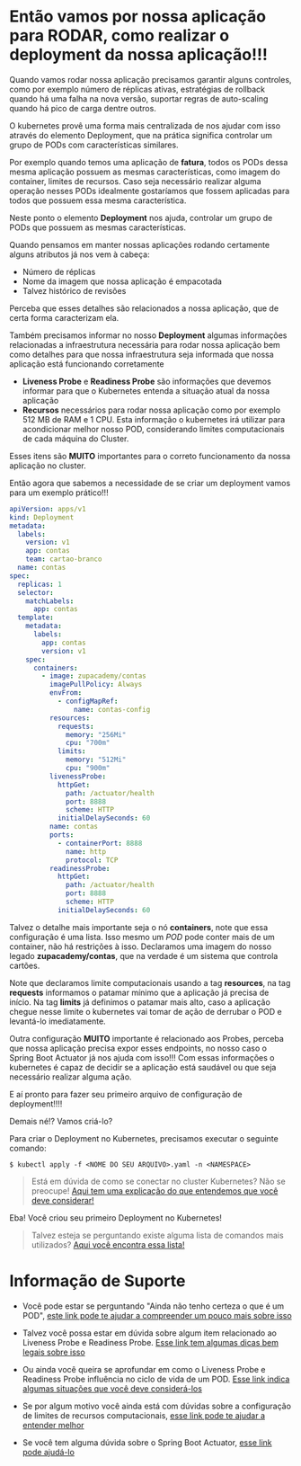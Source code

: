 # Então vamos por nossa aplicação para RODAR, como realizar o deployment da nossa aplicação!!!

Quando vamos rodar nossa aplicação precisamos garantir alguns controles, como por
exemplo número de réplicas ativas, estratégias de rollback quando há uma falha na nova
versão, suportar regras de auto-scaling quando há pico de carga dentre outros.

O kubernetes provê uma forma mais centralizada de nos ajudar com isso através do elemento
Deployment, que na prática significa controlar um grupo de PODs com características similares.

Por exemplo quando temos uma aplicação de **fatura**, todos os PODs dessa mesma aplicação possuem
as mesmas características, como imagem do container, limites de recursos. Caso seja
necessário realizar alguma operação nesses PODs idealmente gostaríamos que fossem aplicadas
para todos que possuem essa mesma característica.

Neste ponto o elemento **Deployment** nos ajuda, controlar um grupo de PODs que possuem as mesmas características.

Quando pensamos em manter nossas aplicações rodando certamente alguns atributos já nos vem à cabeça:
* Número de réplicas
* Nome da imagem que nossa aplicação é empacotada 
* Talvez histórico de revisões 

Perceba que esses detalhes são relacionados a nossa aplicação, que de certa forma caracterizam ela.

Também precisamos informar no nosso **Deployment** algumas informações relacionadas a infraestrutura necessária para rodar
nossa aplicação bem como detalhes para que nossa infraestrutura seja informada que nossa aplicação está funcionando 
corretamente

* **Liveness Probe** e **Readiness Probe** são informações que devemos informar para que o Kubernetes entenda a situação atual da nossa aplicação 
* **Recursos** necessários para rodar nossa aplicação como por exemplo 512 MB de RAM e 1 CPU. Esta informação o kubernetes irá
utilizar para acondicionar melhor nosso POD, considerando limites computacionais de cada máquina do Cluster.

Esses itens são **MUITO** importantes para o correto funcionamento da nossa aplicação no cluster.

Então agora que sabemos a necessidade de se criar um deployment vamos para um exemplo prático!!!

```yaml
apiVersion: apps/v1
kind: Deployment
metadata:
  labels:
    version: v1
    app: contas
    team: cartao-branco
  name: contas
spec:
  replicas: 1
  selector:
    matchLabels:
      app: contas
  template:
    metadata:
      labels:
        app: contas
        version: v1
    spec:
      containers:
        - image: zupacademy/contas
          imagePullPolicy: Always
          envFrom:
            - configMapRef:
                name: contas-config
          resources:
            requests:
              memory: "256Mi"
              cpu: "700m"
            limits:
              memory: "512Mi"
              cpu: "900m"
          livenessProbe:
            httpGet:
              path: /actuator/health
              port: 8888
              scheme: HTTP
            initialDelaySeconds: 60
          name: contas
          ports:
            - containerPort: 8888
              name: http
              protocol: TCP
          readinessProbe:
            httpGet:
              path: /actuator/health
              port: 8888
              scheme: HTTP
            initialDelaySeconds: 60
```

Talvez o detalhe mais importante seja o nó **containers**, note que essa configuração é uma lista. Isso mesmo um _POD_ pode conter 
mais de um container, não há restrições à isso. Declaramos uma imagem do nosso legado **zupacademy/contas**, que na verdade é um 
sistema que controla cartões.

Note que declaramos limite computacionais usando a tag **resources**, na tag **requests** informamos o patamar mínimo que a aplicação
já precisa de início. Na tag **limits** já definimos o patamar mais alto, caso a aplicação chegue nesse limite o kubernetes vai tomar de ação
de derrubar o POD e levantá-lo imediatamente.  

Outra configuração **MUITO** importante é relacionado aos Probes, perceba que nossa aplicação precisa expor esses endpoints, no nosso caso
o Spring Boot Actuator já nos ajuda com isso!!! Com essas informações o kubernetes é capaz de decidir se a aplicação está saudável ou que seja 
necessário realizar alguma ação.

E aí pronto para fazer seu primeiro arquivo de configuração de deployment!!!!

Demais né!? Vamos criá-lo?

Para criar o Deployment no Kubernetes, precisamos executar o seguinte comando:

```shell script
$ kubectl apply -f <NOME DO SEU ARQUIVO>.yaml -n <NAMESPACE>
```

> Está em dúvida de como se conectar no cluster Kubernetes? Não se preocupe! [Aqui tem uma explicação do que entendemos que você deve considerar!](../informacao_procedural/conectando_gcloud_sdk.md)

Eba! Você criou seu primeiro Deployment no Kubernetes!

>  Talvez esteja se perguntando existe alguma lista de comandos mais utilizados? [Aqui você encontra essa lista!](kubernetes_kubectl.md)

# Informação de Suporte

* Você pode estar se perguntando "Ainda não tenho certeza o que é um POD", [este link pode te ajudar a compreender 
    um pouco mais sobre isso](https://kubernetes.io/docs/concepts/workloads/pods/)

* Talvez você possa estar em dúvida sobre algum item relacionado ao Liveness Probe e Readiness Probe. [Esse link tem algumas dicas bem legais sobre isso](https://kubernetes.io/docs/tasks/configure-pod-container/configure-liveness-readiness-startup-probes/)

* Ou ainda você queira se aprofundar em como o Liveness Probe e Readiness Probe influência no ciclo de vida de um POD. [Esse link indica algumas situações que você deve considerá-los](https://kubernetes.io/docs/concepts/workloads/pods/pod-lifecycle/#when-should-you-use-a-liveness-probe)

* Se por algum motivo você ainda está com dúvidas sobre a configuração de limites de recursos computacionais, [esse link pode te ajudar a entender melhor](https://cloud.google.com/blog/products/gcp/kubernetes-best-practices-resource-requests-and-limits)

* Se você tem alguma dúvida sobre o Spring Boot Actuator, [esse link pode ajudá-lo](https://docs.spring.io/spring-boot/docs/current/reference/html/production-ready-features.html)